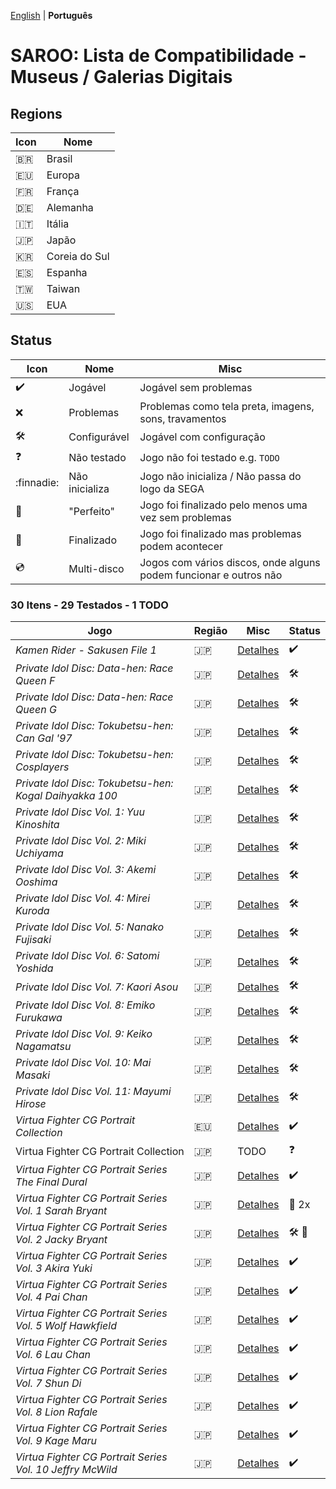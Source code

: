 [English](README.md) | **Português**

# SAROO: Lista de Compatibilidade - Museus / Galerias Digitais

## Regions

| Icon     | Nome          |
| -------- | ------------- |
| :brazil: | Brasil        |
| :eu:     | Europa        |
| :fr:     | França        |
| :de:     | Alemanha      |
| :it:     | Itália        |
| :jp:     | Japão         |
| :kr:     | Coreia do Sul |
| :es:     | Espanha       |
| :taiwan: | Taiwan        |
| :us:     | EUA           |

## Status

| Icon                | Nome           | Misc                                                              |
| ------------------- | -------------- | ----------------------------------------------------------------- |
| :heavy_check_mark:  | Jogável        | Jogável sem problemas                                             |
| :x:                 | Problemas      | Problemas como tela preta, imagens, sons, travamentos             |
| :hammer_and_wrench: | Configurável   | Jogável com configuração                                          |
| :question:          | Não testado    | Jogo não foi testado e.g. `TODO`                                  |
| :finnadie:          | Não inicializa | Jogo não inicializa / Não passa do logo da SEGA                   |
| :100:               | "Perfeito"     | Jogo foi finalizado pelo menos uma vez sem problemas              |
| :checkered_flag:    | Finalizado     | Jogo foi finalizado mas problemas podem acontecer                 |
| :cd:                | Multi-disco    | Jogos com vários discos, onde alguns podem funcionar e outros não |

### 30 Itens - 29 Testados - 1 TODO

| Jogo                                                      | Região | Misc                                                            | Status                               |
| --------------------------------------------------------- | ------ | --------------------------------------------------------------- | ------------------------------------ |
| _Kamen Rider - Sakusen File 1_                            | :jp:   | [Detalhes](../../Regions/Digitals/Japan/T-14101G/01/README.md)  | :heavy_check_mark:                   |
| _Private Idol Disc: Data-hen: Race Queen F_               | :jp:   | [Detalhes](../../Regions/Digitals/Japan/T-30805G/01/README.md)  | :hammer_and_wrench:                  |
| _Private Idol Disc: Data-hen: Race Queen G_               | :jp:   | [Detalhes](../../Regions/Digitals/Japan/T-30806G/01/README.md)  | :hammer_and_wrench:                  |
| _Private Idol Disc: Tokubetsu-hen: Can Gal '97_           | :jp:   | [Detalhes](../../Regions/Digitals/Japan/T-30808G/01/README.md)  | :hammer_and_wrench:                  |
| _Private Idol Disc: Tokubetsu-hen: Cosplayers_            | :jp:   | [Detalhes](../../Regions/Digitals/Japan/T-30804G/01/README.md)  | :hammer_and_wrench:                  |
| _Private Idol Disc: Tokubetsu-hen: Kogal Daihyakka 100_   | :jp:   | [Detalhes](../../Regions/Digitals/Japan/T-30807G/01/README.md)  | :hammer_and_wrench:                  |
| _Private Idol Disc Vol. 1: Yuu Kinoshita_                 | :jp:   | [Detalhes](../../Regions/Digitals/Japan/T-30801G/01/README.md)  | :hammer_and_wrench:                  |
| _Private Idol Disc Vol. 2: Miki Uchiyama_                 | :jp:   | [Detalhes](../../Regions/Digitals/Japan/T-30802G/01/README.md)  | :hammer_and_wrench:                  |
| _Private Idol Disc Vol. 3: Akemi Ooshima_                 | :jp:   | [Detalhes](../../Regions/Digitals/Japan/T-30803G/01/README.md)  | :hammer_and_wrench:                  |
| _Private Idol Disc Vol. 4: Mirei Kuroda_                  | :jp:   | [Detalhes](../../Regions/Digitals/Japan/T-30809G/01/README.md)  | :hammer_and_wrench:                  |
| _Private Idol Disc Vol. 5: Nanako Fujisaki_               | :jp:   | [Detalhes](../../Regions/Digitals/Japan/T-30811G/01/README.md)  | :hammer_and_wrench:                  |
| _Private Idol Disc Vol. 6: Satomi Yoshida_                | :jp:   | [Detalhes](../../Regions/Digitals/Japan/T-30813G/01/README.md)  | :hammer_and_wrench:                  |
| _Private Idol Disc Vol. 7: Kaori Asou_                    | :jp:   | [Detalhes](../../Regions/Digitals/Japan/T-30814G/01/README.md)  | :hammer_and_wrench:                  |
| _Private Idol Disc Vol. 8: Emiko Furukawa_                | :jp:   | [Detalhes](../../Regions/Digitals/Japan/T-30815G/01/README.md)  | :hammer_and_wrench:                  |
| _Private Idol Disc Vol. 9: Keiko Nagamatsu_               | :jp:   | [Detalhes](../../Regions/Digitals/Japan/T-30816G/01/README.md)  | :hammer_and_wrench:                  |
| _Private Idol Disc Vol. 10: Mai Masaki_                   | :jp:   | [Detalhes](../../Regions/Digitals/Japan/T-30817G/01/README.md)  | :hammer_and_wrench:                  |
| _Private Idol Disc Vol. 11: Mayumi Hirose_                | :jp:   | [Detalhes](../../Regions/Digitals/Japan/T-30818G/01/README.md)  | :hammer_and_wrench:                  |
| _Virtua Fighter CG Portrait Collection_                   | :eu:   | [Detalhes](../../Regions/Digitals/Europe/610-6083/01/README.md) | :heavy_check_mark:                   |
| Virtua Fighter CG Portrait Collection                     | :jp:   | TODO                                                            | :question:                           |
| _Virtua Fighter CG Portrait Series The Final Dural_       | :jp:   | [Detalhes](../../Regions/Digitals/Japan/GS-9073/01/README.md)   | :heavy_check_mark:                   |
| _Virtua Fighter CG Portrait Series Vol. 1 Sarah Bryant_   | :jp:   | [Detalhes](../../Regions/Digitals/Japan/GS-9062/README.md)      | :minidisc: 2x                        |
| _Virtua Fighter CG Portrait Series Vol. 2 Jacky Bryant_   | :jp:   | [Detalhes](../../Regions/Digitals/Japan/GS-9064/README.md)      | :hammer_and_wrench: :checkered_flag: |
| _Virtua Fighter CG Portrait Series Vol. 3 Akira Yuki_     | :jp:   | [Detalhes](../../Regions/Digitals/Japan/GS-9065/01/README.md)   | :heavy_check_mark:                   |
| _Virtua Fighter CG Portrait Series Vol. 4 Pai Chan_       | :jp:   | [Detalhes](../../Regions/Digitals/Japan/GS-9066/01/README.md)   | :heavy_check_mark:                   |
| _Virtua Fighter CG Portrait Series Vol. 5 Wolf Hawkfield_ | :jp:   | [Detalhes](../../Regions/Digitals/Japan/GS-9068/01/README.md)   | :heavy_check_mark:                   |
| _Virtua Fighter CG Portrait Series Vol. 6 Lau Chan_       | :jp:   | [Detalhes](../../Regions/Digitals/Japan/GS-9069/01/README.md)   | :heavy_check_mark:                   |
| _Virtua Fighter CG Portrait Series Vol. 7 Shun Di_        | :jp:   | [Detalhes](../../Regions/Digitals/Japan/GS-9070/01/README.md)   | :heavy_check_mark:                   |
| _Virtua Fighter CG Portrait Series Vol. 8 Lion Rafale_    | :jp:   | [Detalhes](../../Regions/Digitals/Japan/GS-9071/01/README.md)   | :heavy_check_mark:                   |
| _Virtua Fighter CG Portrait Series Vol. 9 Kage Maru_      | :jp:   | [Detalhes](../../Regions/Digitals/Japan/GS-9067/01/README.md)   | :heavy_check_mark:                   |
| _Virtua Fighter CG Portrait Series Vol. 10 Jeffry McWild_ | :jp:   | [Detalhes](../../Regions/Digitals/Japan/GS-9072/01/README.md)   | :heavy_check_mark:                   |
